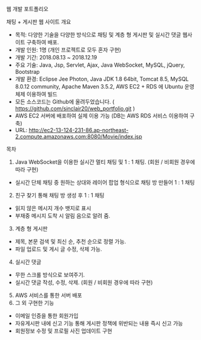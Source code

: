 웹 개발 포트폴리오 

채팅 + 게시판 웹 사이트 
개요 
- 목적: 다양한 기술을 다양한 방식으로 채팅 및 계층 형 게시판 및 실시간 댓글 웹사이트 구축하여 배포. 
- 개발 인원: 1명 (개인 프로젝트로 모두 혼자 구현) 
- 개발 기간: 2018.08.13 ~ 2018.12.19 
- 주요 기술: Java, Jsp, Servlet, Ajax, Java WebSocket, MySQL, jQuery, Bootstrap  
- 개발 환경: Eclipse Jee Photon, Java JDK 1.8 64bit, Tomcat 8.5, MySQL 8.0.12 community, 
            Apache Maven 3.5.2, AWS EC2 + RDS 에 Ubuntu 운영체제 이용하여 빌드  
- 모든 소스코드는 Github에 올려두었습니다. ( https://github.com/sinclair20/web_portfolio.git ) 
- AWS EC2 서버에 배포하여 실제 이용 가능 (DB는 AWS RDS 서비스 이용하여 구축) 
- URL: http://ec2-13-124-231-86.ap-northeast-2.compute.amazonaws.com:8080/Movie/index.jsp 
 
 
목차  
1. Java WebSocket을 이용한 실시간 멀티 채팅 및 1 : 1 채팅. (회원 / 비회원 경우에 따라 구현) 
- 실시간 단체 채팅 중 원하는 상대와 레이어 팝업 형식으로 채팅 방 만들어 1 : 1 채팅 
2. 친구 찾기 통해 채팅 방 생성 후 1 : 1 채팅 
- 읽지 않은 메시지 개수 뱃지로 표시 
- 부재중 메시지 도착 시 알림 음으로 알려 줌. 
3. 계층 형 게시판 
- 제목, 본문 검색 및 최신 순, 추천 순으로 정렬 가능. 
- 파일 업로드 및 게시 글 수정, 삭제 가능. 
4. 실시간 댓글 
- 무한 스크롤 방식으로 보여주기. 
- 실시간 댓글 작성, 수정, 삭제. (회원 / 비회원 경우에 따라 구현) 
5. AWS 서비스를 통한 서버 배포 
6. 그 외 구현한 기능
- 이메일 인증을 통한 회원가입 
- 자유게시판 내에 신고 기능 통해 게시판 정책에 위반되는 내용 즉시 신고 가능 
- 회원정보 수정 및 프로필 사진 업데이트 구현 
